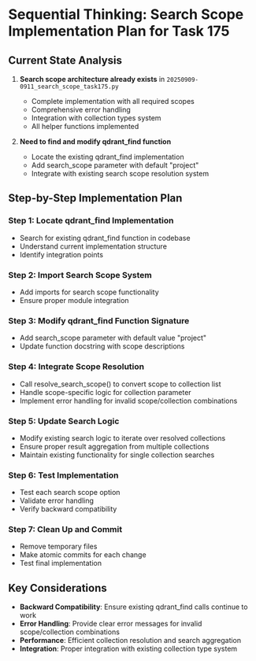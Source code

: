 # Sequential Thinking: Search Scope Implementation Plan for Task 175

## Current State Analysis

1. **Search scope architecture already exists** in `20250909-0911_search_scope_task175.py`
   - Complete implementation with all required scopes
   - Comprehensive error handling
   - Integration with collection types system
   - All helper functions implemented

2. **Need to find and modify qdrant_find function**
   - Locate the existing qdrant_find implementation 
   - Add search_scope parameter with default "project"
   - Integrate with existing search scope resolution system

## Step-by-Step Implementation Plan

### Step 1: Locate qdrant_find Implementation
- Search for existing qdrant_find function in codebase
- Understand current implementation structure
- Identify integration points

### Step 2: Import Search Scope System
- Add imports for search scope functionality
- Ensure proper module integration

### Step 3: Modify qdrant_find Function Signature
- Add search_scope parameter with default value "project"
- Update function docstring with scope descriptions

### Step 4: Integrate Scope Resolution
- Call resolve_search_scope() to convert scope to collection list
- Handle scope-specific logic for collection parameter
- Implement error handling for invalid scope/collection combinations

### Step 5: Update Search Logic
- Modify existing search logic to iterate over resolved collections
- Ensure proper result aggregation from multiple collections
- Maintain existing functionality for single collection searches

### Step 6: Test Implementation
- Test each search scope option
- Validate error handling
- Verify backward compatibility

### Step 7: Clean Up and Commit
- Remove temporary files
- Make atomic commits for each change
- Test final implementation

## Key Considerations

- **Backward Compatibility**: Ensure existing qdrant_find calls continue to work
- **Error Handling**: Provide clear error messages for invalid scope/collection combinations
- **Performance**: Efficient collection resolution and search aggregation
- **Integration**: Proper integration with existing collection type system
